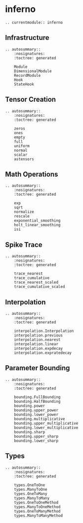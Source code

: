 # inferno

```{eval-rst}
.. currentmodule:: inferno
```

## Infrastructure
```{eval-rst}
.. autosummary::
    :nosignatures:
    :toctree: generated

    Module
    DimensionalModule
    RecordModule
    Hook
    StateHook
```

## Tensor Creation
```{eval-rst}
.. autosummary::
    :nosignatures:
    :toctree: generated

    zeros
    ones
    empty
    full
    uniform
    normal
    scalar
    astensors
```

## Math Operations
```{eval-rst}
.. autosummary::
    :nosignatures:
    :toctree: generated

    exp
    sqrt
    normalize
    rescale
    exponential_smoothing
    holt_linear_smoothing
    isi
```

## Spike Trace
```{eval-rst}
.. autosummary::
    :nosignatures:
    :toctree: generated

    trace_nearest
    trace_cumulative
    trace_nearest_scaled
    trace_cumulative_scaled
```

## Interpolation
```{eval-rst}
.. autosummary::
    :nosignatures:
    :toctree: generated

    interpolation.Interpolation
    interpolation.previous
    interpolation.nearest
    interpolation.linear
    interpolation.expdecay
    interpolation.expratedecay
```

## Parameter Bounding
```{eval-rst}
.. autosummary::
    :nosignatures:
    :toctree: generated

    bounding.FullBounding
    bounding.HalfBounding
    bounding.power
    bounding.upper_power
    bounding.lower_power
    bounding.multiplicative
    bounding.upper_multiplicative
    bounding.lower_multiplicative
    bounding.sharp
    bounding.upper_sharp
    bounding.lower_sharp
```

## Types
```{eval-rst}
.. autosummary::
    :nosignatures:
    :toctree: generated

    types.OneToOne
    types.ManyToOne
    types.OneToMany
    types.ManyToMany
    types.OneToOneMethod
    types.ManyToOneMethod
    types.OneToManyMethod
    types.ManyToManyMethod
```